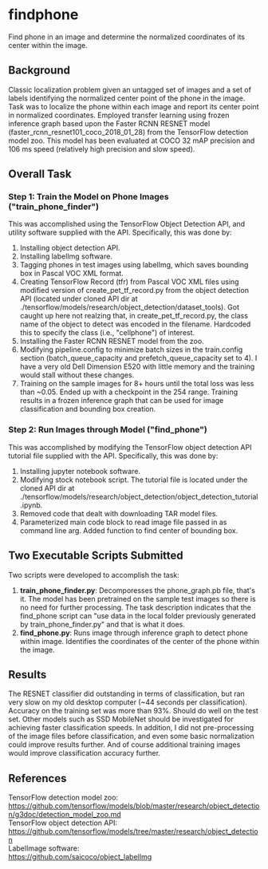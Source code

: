 # findphone
Find phone in an image and determine the normalized coordinates of its center within the image.
## Background
Classic localization problem given an untagged set of images and a set of labels identifying the normalized center point of the phone in the image. Task was to localize the phone within each image and report its center point in normalized coordinates. Employed transfer learning using frozen inference graph based upon the Faster RCNN RESNET model (faster_rcnn_resnet101_coco_2018_01_28) from the TensorFlow detection model zoo. This model has been evaluated at COCO 32 mAP precision and 106 ms speed (relatively high precision and slow speed).
## Overall Task
### Step 1: Train the Model on Phone Images ("train_phone_finder")
This was accomplished using the TensorFlow Object Detection API, and utility software supplied with the API. Specifically, this was done by:
1. Installing object detection API.
2. Installing labelImg software.
3. Tagging phones in test images using labelImg, which saves bounding box in Pascal VOC XML format.
4. Creating TensorFlow Record (tfr) from Pascal VOC XML files using modified version of create_pet_tf_record.py from the object detection API (located under cloned API dir at ./tensorflow/models/research/object_detection/dataset_tools). Got caught up here not realzing that, in create_pet_tf_record.py, the class name of the object to detect was encoded in the filename. Hardcoded this to specify the class (i.e., "cellphone") of interest.
5. Installing the Faster RCNN RESNET model from the zoo.
6. Modifying pipeline.config to minimize batch sizes in the train.config section (batch_queue_capacity and prefetch_queue_capacity set to 4). I have a very old Dell Dimension E520 with little memory and the training would stall without these changes.
7. Training on the sample images for 8+ hours until the total loss was less than ~0.05. Ended up with a checkpoint in the 254 range. Training results in a frozen inference graph that can be used for image classification and bounding box creation.
### Step 2: Run Images through Model ("find_phone")
This was accomplished by modifying the TensorFlow object detection API tutorial file supplied with the API. Specifically, this was done by:
1. Installing jupyter notebook software.
2. Modifying stock notebook script. The tutorial file is located under the cloned API dir at ./tensorflow/models/research/object_detection/object_detection_tutorial.ipynb.
3. Removed code that dealt with downloading TAR model files.
4. Parameterized main code block to read image file passed in as command line arg. Added function to find center of bounding box.
## Two Executable Scripts Submitted
Two scripts were developed to accomplish the task:
1. **train_phone_finder.py**: Decomporesses the phone_graph.pb file, that's it. The model has been pretrained on the sample test images so there is no need for further processing. The task description indicates that the find_phone script can "use data in the local folder previously generated by train_phone_finder.py" and that is what it does.
2. **find_phone.py**: Runs image through inference graph to detect phone within image. Identifies the coordinates of the center of the phone within the image.
## Results
The RESNET classifier did outstanding in terms of classification, but ran very slow on my old desktop computer (~44 seconds per classification). Accuracy on the training set was more than 93%. Should do well on the test set. Other models such as SSD MobileNet should be investigated for achieving faster classification speeds. In addition, I did not pre-processing of the image files before classification, and even some basic normalization could improve results further. And of course additional training images would improve classification accuracy further.
## References
TensorFlow detection model zoo:  
https://github.com/tensorflow/models/blob/master/research/object_detection/g3doc/detection_model_zoo.md  
TensorFlow object detection API:  
https://github.com/tensorflow/models/tree/master/research/object_detection  
LabelImage software:  
https://github.com/saicoco/object_labelImg  
